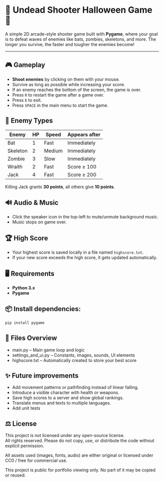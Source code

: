 #  🎃 Undead Shooter Halloween Game 🦇

A simple 2D arcade-style shooter game built with **Pygame**,
where your goal is to defeat waves of enemies like bats, zombies, skeletons, and more. 
The longer you survive, the faster and tougher the enemies become!

---

## 🎮 Gameplay
- **Shoot enemies** by clicking on them with your mouse.
- Survive as long as possible while increasing your score.
- If an enemy reaches the bottom of the screen, the game is over.
- Press `R` to restart the game after a game over.
- Press `E` to exit.
- Press `SPACE` in the main menu to start the game.

## 🧟 Enemy Types
| Enemy     | HP | Speed | Appears after |
|-----------|----|--------|----------------|
| Bat       | 1  | Fast   | Immediately    |
| Skeleton  | 2  | Medium | Immediately    |
| Zombie    | 3  | Slow   | Immediately    |
| Wraith    | 2  | Fast   | Score ≥ 100    |
| Jack      | 4  | Fast   | Score ≥ 200    |

Killing Jack grants **30 points**, all others give **10 points**.

## 🔊 Audio & Music

- Click the speaker icon in the top-left to mute/unmute background music.
- Music stops on game over.

## 🏆 High Score

- Your highest score is saved locally in a file named `highscore.txt`.
- If your new score exceeds the high score, it gets updated automatically.

## 🖥️ Requirements

- **Python 3.x**
- **Pygame**

## 📦 Install dependencies:

```bash
pip install pygame
```

## 🧩 Files Overview
- main.py – Main game loop and logic
- settings_and_ui.py – Constants, images, sounds, UI elements
- highscore.txt – Automatically created to store your best score

## ✨ Future improvements
- Add movement patterns or pathfinding instead of linear falling.
- Introduce a visible character with health or weapons.
- Save high scores to a server and show global rankings.
- Translate menus and texts to multiple languages.
- Add unit tests

## ⚖️ License
This project is not licensed under any open-source license.  
All rights reserved. Please do not copy, use, or distribute the code without explicit permission.

All assets used (images, fonts, audio) are either original or licensed 
under CC0 / free for commercial use.

This project is public for portfolio viewing only. No part of it may be copied or reused.





